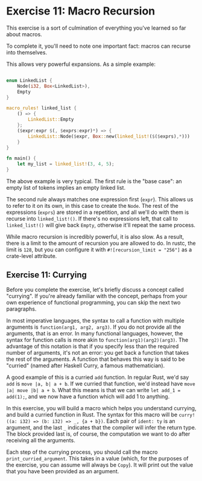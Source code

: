 # Exercise 11: Macro Recursion

This exercise is a sort of culmination of everything you've learned so far about macros.

To complete it, you'll need to note one important fact: macros can recurse into themselves.

This allows very powerful expansions. As a simple example:

``` rust

enum LinkedList {
    Node(i32, Box<LinkedList>),
    Empty
}

macro_rules! linked_list {
    () => {
        LinkedList::Empty
    };
    ($expr:expr $(, $exprs:expr)*) => {
        LinkedList::Node($expr, Box::new(linked_list!($($exprs),*)))
    }
}

fn main() {
    let my_list = linked_list!(3, 4, 5);
}
```

The above example is very typical. The first rule is the "base case": an empty
list of tokens implies an empty linked list.

The second rule always matches one expression first (`expr`). This allows us
to refer to it on its own, in this case to create the `Node`. The rest of
the expressions (`exprs`) are stored in a repetition, and all we'll do with
them is recurse into `linked_list!()`. If there's no expressions left,
that call to `linked_list!()` will give back `Empty`, otherwise it'll
repeat the same process.

While macro recursion is incredibly powerful, it is also slow. As a result,
there is a limit to the amount of recursion you are allowed to do.
In rustc, the limit is `128`, but you can configure it with
`#![recursion_limit = "256"]` as a crate-level attribute.


## Exercise 11: Currying

Before you complete the exercise, let's briefly discuss a concept called "currying".
If you're already familiar with the concept, perhaps from your own experience of
functional programming, you can skip the next two paragraphs.

In most imperative languages, the syntax to call a function with multiple arguments
is `function(arg1, arg2, arg3)`. If you do not provide all the arguments, that is
an error. In many functional languages, however, the syntax for function calls is
more akin to `function(arg1)(arg2)(arg3)`. The advantage of this notation is that
if you specify less than the required number of arguments, it's not an error:
you get back a function that takes the rest of the arguments. A function that behaves
this way is said to be "curried" (named after Haskell Curry, a famous mathematician).

A good example of this is a curried `add` function. In regular Rust, we'd say `add` is
`move |a, b| a + b`. If we curried that function, we'd instead have `move |a| move |b| a + b`.
What this means is that we can write `let add_1 = add(1);`, and we now have a function
which will add 1 to anything.

In this exercise, you will build a macro which helps you understand currying,
and build a curried function in Rust. The syntax for this macro will be
`curry!((a: i32) => (b: i32) => _, {a + b})`. Each pair of `ident: ty` is an
argument, and the last `_` indicates that the compiler will infer the return
type. The block provided last is, of course, the computation we want to do after
receiving all the arguments.

Each step of the currying process, you should call the macro `print_curried_argument`.
This takes in a value (which, for the purposes of the exercise, you can assume will 
always be `Copy`). It will print out the value that you have been provided as an argument.

